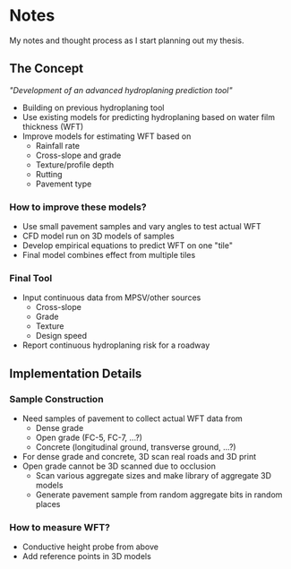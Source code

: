 # Notes

My notes and thought process as I start planning out my thesis.

## The Concept

*"Development of an advanced hydroplaning prediction tool"*

- Building on previous hydroplaning tool
- Use existing models for predicting hydroplaning based on water film thickness (WFT)
- Improve models for estimating WFT based on
    - Rainfall rate
    - Cross-slope and grade
    - Texture/profile depth
    - Rutting
    - Pavement type

### How to improve these models?

- Use small pavement samples and vary angles to test actual WFT
- CFD model run on 3D models of samples
- Develop empirical equations to predict WFT on one "tile"
- Final model combines effect from multiple tiles

### Final Tool

- Input continuous data from MPSV/other sources
    - Cross-slope
    - Grade
    - Texture
    - Design speed
- Report continuous hydroplaning risk for a roadway

## Implementation Details

### Sample Construction

- Need samples of pavement to collect actual WFT data from
    - Dense grade
    - Open grade (FC-5, FC-7, ...?)
    - Concrete (longitudinal ground, transverse ground, ...?)
- For dense grade and concrete, 3D scan real roads and 3D print
- Open grade cannot be 3D scanned due to occlusion
    - Scan various aggregate sizes and make library of aggregate 3D models
    - Generate pavement sample from random aggregate bits in random places

### How to measure WFT?
- Conductive height probe from above
- Add reference points in 3D models